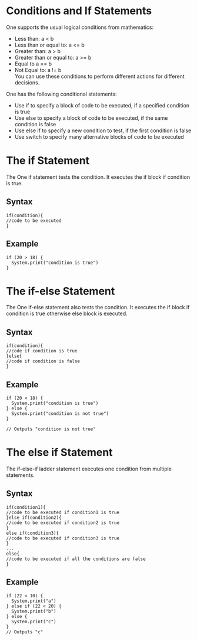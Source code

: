 # Conditions and If Statements

One supports the usual logical conditions from mathematics:

- Less than: a < b
- Less than or equal to: a <= b
- Greater than: a > b
- Greater than or equal to: a >= b
- Equal to a == b
- Not Equal to: a != b <br>
  You can use these conditions to perform different actions for different decisions.

One has the following conditional statements:

- Use if to specify a block of code to be executed, if a specified condition is true
- Use else to specify a block of code to be executed, if the same condition is false
- Use else if to specify a new condition to test, if the first condition is false
- Use switch to specify many alternative blocks of code to be executed

# The if Statement

The One if statement tests the condition. It executes the if block if condition is true.

## Syntax

```
if(condition){
//code to be executed
}
```

## Example

```
if (20 > 18) {
  System.print("condition is true")
}
```

# The if-else Statement

The One if-else statement also tests the condition. It executes the if block if condition is true otherwise else block is executed.

## Syntax

```
if(condition){
//code if condition is true
}else{
//code if condition is false
}
```

## Example

```
if (20 < 18) {
  System.print("condition is true")
} else {
  System.print("condition is not true")
}

// Outputs "condition is not true"
```

# The else if Statement

The if-else-if ladder statement executes one condition from multiple statements.

## Syntax

```
if(condition1){
//code to be executed if condition1 is true
}else if(condition2){
//code to be executed if condition2 is true
}
else if(condition3){
//code to be executed if condition3 is true
}
...
else{
//code to be executed if all the conditions are false
}
```

## Example

```
if (22 < 10) {
  System.print("a")
} else if (22 < 20) {
  System.print("b")
} else {
  System.print("c")
}
// Outputs "c"
```

